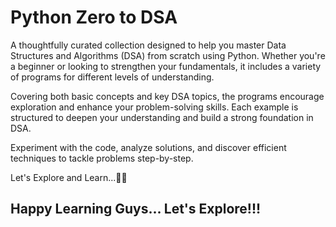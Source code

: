 # Python Zero to DSA

A thoughtfully curated collection designed to help you master Data Structures and Algorithms (DSA) from scratch using Python. Whether you're a beginner or looking to strengthen your fundamentals, it includes a variety of programs for different levels of understanding. 



Covering both basic concepts and key DSA topics, the programs encourage exploration and enhance your problem-solving skills. Each example is structured to deepen your understanding and build a strong foundation in DSA.




Experiment with the code, analyze solutions, and discover efficient techniques to tackle problems step-by-step.
 
Let's Explore and Learn...✌🏻




## Happy Learning Guys... Let's Explore!!! 

